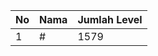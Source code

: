 | No | Nama            | Jumlah Level |
|----|-----------------|--------------|
| 1  | #    |    1579        |
